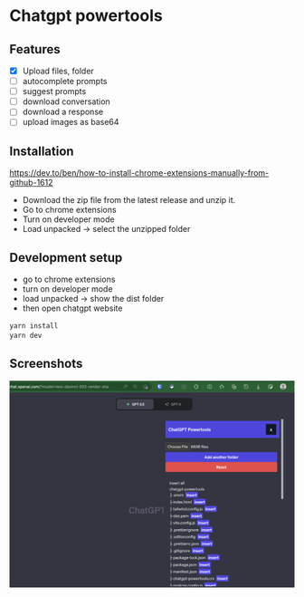 # Chatgpt powertools

## Features

- [x] Upload files, folder
- [ ] autocomplete prompts
- [ ] suggest prompts
- [ ] download conversation
- [ ] download a response
- [ ] upload images as base64

## Installation
https://dev.to/ben/how-to-install-chrome-extensions-manually-from-github-1612

- Download the zip file from the latest release and unzip it.
- Go to chrome extensions
- Turn on developer mode
- Load unpacked -> select the unzipped folder


## Development setup

- go to chrome extensions
- turn on developer mode
- load unpacked -> show the dist folder
- then open chatgpt website
```bash
yarn install
yarn dev
```

## Screenshots
![screenshot](./screenshot.png)
